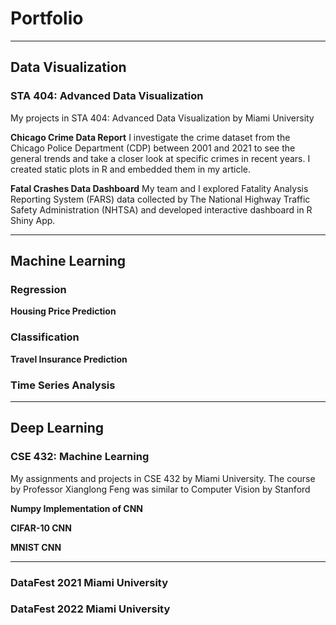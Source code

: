 # Portfolio
---
## Data Visualization

### STA 404: Advanced Data Visualization

My projects in STA 404: Advanced Data Visualization by Miami University

**Chicago Crime Data Report**
I investigate the crime dataset from the Chicago Police Department (CDP) between 2001 and 2021 to see the general trends and take a closer look at specific crimes in recent years. I created static plots in R and embedded them in my article.

**Fatal Crashes Data Dashboard**
My team and I explored Fatality Analysis Reporting System (FARS) data collected by The National Highway Traffic Safety Administration (NHTSA) and developed interactive dashboard in R Shiny App.

---
## Machine Learning

### Regression 
**Housing Price Prediction**

### Classification
**Travel Insurance Prediction**

### Time Series Analysis


---
## Deep Learning

### CSE 432: Machine Learning

My assignments and projects in CSE 432 by Miami University. The course by Professor Xianglong Feng was similar to Computer Vision by Stanford

**Numpy Implementation of CNN**

**CIFAR-10 CNN**

**MNIST CNN**

---
### DataFest 2021 Miami University


### DataFest 2022 Miami University



